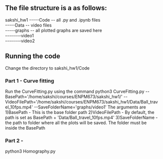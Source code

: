 ## The file structure is a as follows:

sakshi_hw1
-----Code -- all .py and .ipynb files       
-----Data -- video files     
-----graphs -- all plotted graphs are saved here      
--------video1     
--------video2    

## Running the code
Change the directory to sakshi_hw1/Code

### Part 1 -  Curve fitting
Run the CurveFitting.py using the command
python3 CurveFitting.py --BasePath='/home/sakshi/courses/ENPM673/sakshi_hw1/' --VideoFilePath='/home/sakshi/courses/ENPM673/sakshi_hw1/Data/Ball_travel_10fps.mp4' --SaveFolderName='graphs/video1'
The arguments are
1)BasePath - This is the base folder path
2)VideoFilePath - By default, the path is set as BasePath + 'Data/Ball_travel_10fps.mp4'
3)SaveFolderName - the path to folder where all the plots will be saved. The folder must be inside the BasePath

### Part 2 -
python3 Homography.py 
